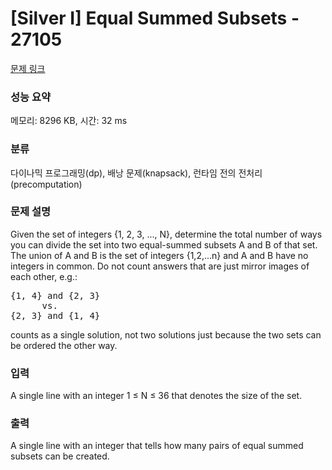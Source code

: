 # [Silver I] Equal Summed Subsets - 27105 

[문제 링크](https://www.acmicpc.net/problem/27105) 

### 성능 요약

메모리: 8296 KB, 시간: 32 ms

### 분류

다이나믹 프로그래밍(dp), 배낭 문제(knapsack), 런타임 전의 전처리(precomputation)

### 문제 설명

<p>Given the set of integers {1, 2, 3, ..., N}, determine the total number of ways you can divide the set into two equal-summed subsets A and B of that set. The union of A and B is the set of integers {1,2,...n} and A and B have no integers in common. Do not count answers that are just mirror images of each other, e.g.:</p>

<pre>{1, 4} and {2, 3}
      vs.
{2, 3} and {1, 4}</pre>

<p>counts as a single solution, not two solutions just because the two sets can be ordered the other way.</p>

### 입력 

 <p>A single line with an integer 1 ≤ N ≤ 36 that denotes the size of the set.</p>

### 출력 

 <p>A single line with an integer that tells how many pairs of equal summed subsets can be created.</p>

